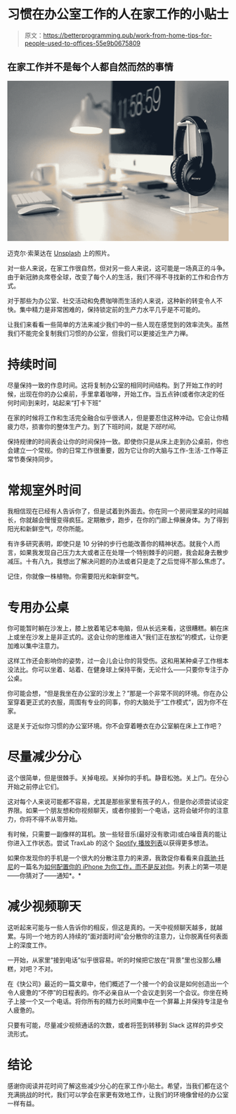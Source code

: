 # 习惯在办公室工作的人在家工作的小贴士

> 原文：<https://betterprogramming.pub/work-from-home-tips-for-people-used-to-offices-55e9b0675809>

## 在家工作并不是每个人都自然而然的事情

![](img/7ce9b6dbcd941891daca704cc749f946.png)

迈克尔·索莱达在 [Unsplash](https://unsplash.com/s/photos/desk?utm_source=unsplash&utm_medium=referral&utm_content=creditCopyText) 上的照片。

对一些人来说，在家工作很自然，但对另一些人来说，这可能是一场真正的斗争。由于新冠肺炎席卷全球，改变了每个人的生活，我们不得不寻找新的工作和合作方式。

对于那些为办公室、社交活动和免费咖啡而生活的人来说，这种新的转变令人不快。集中精力是非常困难的，保持锁定前的生产力水平几乎是不可能的。

让我们来看看一些简单的方法来减少我们中的一些人现在感觉到的效率流失。虽然我们不能完全复制我们习惯的办公室，但我们可以更接近生产力禅。

# 持续时间

尽量保持一致的作息时间。这将复制办公室的相同时间结构。到了开始工作的时候，出现在你的办公桌前，手里拿着咖啡，开始工作。当五点钟(或者你决定的任何时间)到来时，站起来“打卡下班”

在家的时候将工作和生活完全融合似乎很诱人，但是要忍住这种冲动。它会让你精疲力尽，损害你的整体生产力。到了下班时间，就是*下班时间*。

保持规律的时间表会让你的时间保持一致。即使你只是从床上走到办公桌前，你也会建立一个常规。你的日常工作很重要，因为它让你的大脑与工作-生活-工作等正常节奏保持同步。

# 常规室外时间

我相信现在已经有人告诉你了，但是试着到外面去。你在同一个房间里呆的时间越长，你就越会慢慢变得疯狂。定期散步，跑步，在你的门廊上伸展身体。为了得到阳光和新鲜空气，尽你所能。

有许多研究表明，即使只是 10 分钟的步行也能改善你的精神状态。就我个人而言，如果我发现自己压力太大或者正在处理一个特别棘手的问题，我会起身去散步减压。十有八九，我想出了解决问题的办法或者只是走了之后觉得不那么焦虑了。

记住，你就像一株植物。你需要阳光和新鲜空气。

# 专用办公桌

你可能暂时躺在沙发上，膝上放着笔记本电脑，但从长远来看，这很糟糕。躺在床上或坐在沙发上是非正式的。这会让你的思维进入“我们正在放松”的模式，让你更加难以集中注意力。

这样工作还会影响你的姿势，过一会儿会让你的背受伤。这和用某种桌子工作根本没法比。你可以坐着、站着、在健身球上保持平衡，无论什么——只要你专注于办公桌。

你可能会想，“但是我坐在办公室的沙发上？”那是一个非常不同的环境。你在办公室穿着更正式的衣服，周围有专业的同事，你的大脑处于“工作模式”，因为你不在家。

这是关于近似你习惯的办公室环境。你不会穿着睡衣在办公室躺在床上工作吧？

# 尽量减少分心

这个很简单，但是很棘手。关掉电视。关掉你的手机。静音松弛。关上门。在分心开始之前停止它们。

这对每个人来说可能都不容易，尤其是那些家里有孩子的人，但是你必须尝试设定界限。如果一个朋友想和你视频聊天，或者你接到一个电话，这将会破坏你的注意力，你将不得不从零开始。

有时候，只需要一副像样的耳机。放一些轻音乐(最好没有歌词)或白噪音真的能让你进入工作状态。尝试 TraxLab 的这个 [Spotify 播放列表](https://open.spotify.com/album/0kO2MXVsJDoYd9yrLnPRm0)以获得更多想法。

如果你发现你的手机是一个很大的分散注意力的来源，我敦促你看看来自[蔻驰·托尼](https://medium.com/u/adeddd83f452?source=post_page-----55e9b0675809--------------------------------)的一篇名为[如何配置你的 iPhone 为你工作，而不是反对你](https://medium.com/better-humans/how-to-set-up-your-iphone-for-productivity-focus-and-your-own-longevity-bb27a68cc3d8)。列表上的第一项是——你猜对了——通知*。*

# 减少视频聊天

这听起来可能与一些人告诉你的相反，但这是真的。一天中视频聊天越多，就越累。与同一个地方的人持续的“面对面时间”会分散你的注意力，让你脱离任何表面上的深度工作。

一开始，从家里“接到电话”似乎很容易。听的时候把它放在“背景”里也没那么糟糕，对吧？不对。

在《快公司》最近的一篇文章中，他们概述了一个接一个的会议是如何创造出一个令人疲惫的“不停”的日程表的。你不必亲自从一个会议走到另一个会议。你坐在椅子上接一个又一个电话。将你所有的精力长时间集中在一个屏幕上并保持专注是令人疲惫的。

只要有可能，尽量减少视频通话的次数，或者将签到转移到 Slack 这样的异步交流形式。

# 结论

感谢你阅读并花时间了解这些减少分心的在家工作小贴士。希望，当我们都在这个充满挑战的时代，我们可以学会在家更有效地工作，让我们的环境像曾经的办公室一样有益。